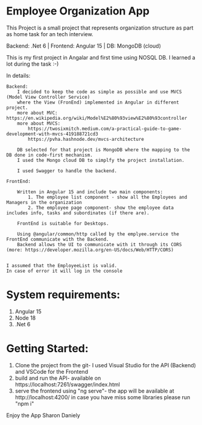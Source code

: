 # Employee Organization App

This Project is a small project that represents organization structure as part as home task for an tech interview.

Backend: .Net 6 |
Frontend: Angular 15 |
DB: MongoDB (cloud)


This is my first project in Angalar and first time using NOSQL DB.
I learned a lot during the task :-)


In details:

    Backend:
        I decided to keep the code as simple as possible and use MVCS (Model View Controller Service) 
        where the View (FronEnd) implemented in Angular in different project.
        more about MVC: https://en.wikipedia.org/wiki/Model%E2%80%93view%E2%80%93controller
        more about MVCS:
            https://twosixmitch.medium.com/a-practical-guide-to-game-development-with-mvcs-419188721cd3
            https://pvha.hashnode.dev/mvcs-architecture

        DB selected for that project is MongoDB where the mapping to the DB done in code-first mechanism.
        I used the Mongo cloud DB to simplfy the project installation.

        I used Swagger to handle the backend.

    FrontEnd:

        Written in Angular 15 and include two main components:
            1. The employee list component - show all the Employees and Managers in the organization
            2. The employee page component- show the employee data includes info, tasks and subordinates (if there are).

        FrontEnd is suitable for Desktops.

        Using @angular/common/http called by the emplyee.service the FrontEnd communicate with the Backend.
        Backend allows the UI to communicate with it through its CORS (more: https://developer.mozilla.org/en-US/docs/Web/HTTP/CORS)

    
    I assumed that the EmployeeList is valid.
    In case of error it will log in the console

        



# System requirements:
1. Angular 15
2. Node 18
3. .Net 6


# Getting Started:
1. Clone the project from the git- I used Visual Studio for the API (Backend) and VSCode for the Frontend 
2. build and run the API- available on https://localhost:7261/swagger/index.html 
3. serve the frontend using "ng serve"- the app will be available at  http://localhost:4200/ 
in case you have miss some libraries please run "npm i"



Enjoy the App
Sharon Daniely


 

